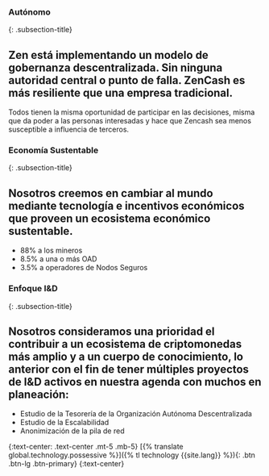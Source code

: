 ### Autónomo
{: .subsection-title}
## Zen está implementando un modelo de gobernanza descentralizada. Sin ninguna autoridad central o punto de falla. ZenCash es más resiliente que una empresa tradicional.

Todos tienen la misma oportunidad de participar en las decisiones, misma que  da poder a las personas interesadas y hace que Zencash sea menos susceptible a influencia de terceros.

### Economía Sustentable
{: .subsection-title}
## Nosotros creemos en cambiar al mundo mediante tecnología e incentivos económicos que proveen un ecosistema económico sustentable.
* 88% a los mineros
* 8.5% a una o más OAD
* 3.5% a operadores de Nodos Seguros

### Enfoque I&D
{: .subsection-title}
## Nosotros consideramos una prioridad el contribuir a un ecosistema de criptomonedas más amplio y a un cuerpo de conocimiento, lo anterior con el fin de tener múltiples proyectos de I&D activos en nuestra agenda con muchos en planeación:
* Estudio de la Tesorería de la Organización Autónoma Descentralizada
* Estudio de la Escalabilidad
* Anonimización de la pila de red

{:text-center: .text-center .mt-5 .mb-5}
[{% translate global.technology.possessive %}]({% tl technology {{site.lang}} %}){: .btn .btn-lg .btn-primary}
{:text-center}
